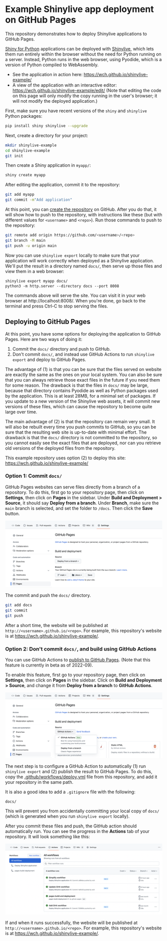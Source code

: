 Example Shinylive app deployment on GitHub Pages
================================================

This repository demonstrates how to deploy Shinylive applications to GitHub Pages.

[Shiny for Python](https://shiny.rstudio.com/py) applications can be deployed with [Shinylive](https://shiny.rstudio.com/py/docs/shinylive.html), which lets them run entirely within the browser without the need for Python running on a server. Instead, Python runs in the web browser, using Pyodide, which is a version of Python compiled to WebAssembly.

* See the application in action here: https://wch.github.io/shinylive-example/
* A view of the application with an interactive editor: https://wch.github.io/shinylive-example/edit/ (Note that editing the code on this page will only modify the copy running in the user's browser; it will not modify the deployed application.)

First, make sure you have recent versions of the `shiny` and `shinylive` Python packages:

```bash
pip install shiny shinylive --upgrade
```

Next, create a directory for your project:

```bash
mkdir shinylive-example
cd shinylive-example
git init
```

Then create a Shiny application in `myapp/`:

```bash
shiny create myapp
```

After editing the application, commit it to the repository:

```bash
git add myapp
git commit -m"Add application"
```

At this point, you can [create the repository](https://github.com/new) on GitHub. After you do that, it will show how to push to the repository, with instructions like these (but with different values for `<username>` and `<repo>`). Run those commands to push to the repository:

```bash
git remote add origin https://github.com/<username>/<repo>
git branch -M main
git push -u origin main
```

Now you can use `shinylive export` locally to make sure that your application will work correctly when deployed as a Shinylive application. We'll put the result in a directory named `docs/`, then serve up those files and view them in a web browser:

```
shinylive export myapp docs/
python3 -m http.server --directory docs --port 8008
```

The commands above will serve the site. You can visit it in your web browser at http://localhost:8008/. When you're done, go back to the terminal and press Ctrl-C to stop serving the files.


## Deploying to GitHub Pages

At this point, you have some options for deploying the application to GitHub Pages. Here are two ways of doing it:

1. Commit the `docs/` directory and push to GitHub.
2. Don't commit `docs/`, and instead use GitHub Actions to run `shinylive export` and deploy to GitHub Pages.

The advantage of (1) is that you can be sure that the files served on website are exactly the same as the ones on your local system. You can also be sure that you can always retrieve those exact files in the future if you need them for some reason. The drawback is that the files in `docs/` may be large, because that directory contains Pyodide as well as Python packages used by the application. This is at least 28MB, for a minimal set of packages. If you update to a new version of the Shinylive web assets, it will commit new versions of these files, which can cause the repository to become quite large over time.

The main advantage of (2) is that the repository can remain very small. It will also be rebuilt every time you push commits to GitHub, so you can be sure that the resulting web site is up-to-date with minimal effort. The drawback is that the `docs/` directory is not committed to the repository, so you cannot easily see the exact files that are deployed, nor can you retrieve old versions of the deployed files from the repository.

This example repository uses option (2) to deploy this site: https://wch.github.io/shinylive-example/


### Option 1: Commit `docs/`

GitHub Pages websites can serve files directly from a branch of a repository. To do this, first go to your repository page, then click on **Settings**, then click on **Pages** in the sidebar. Under **Build and Deployment > Source**, it should say **Deploy from a branch**. Under **Branch**, make sure the `main` branch is selected, and set the folder to `/docs`. Then click the **Save** button.

![Configuring GitHub Pages to deploy from a branch](deploy-branch.png)


The commit and push the `docs/` directory.

```bash
git add docs
git commit
git push
```

After a short time, the website will be published at `http://<username>.github.io/<repo>`. For example, this repository's website is at https://wch.github.io/shinylive-example/.


### Option 2: Don't commit `docs/`, and build using GitHub Actions

You can use GitHub Actions to [publish to GitHub Pages](https://docs.github.com/en/pages/getting-started-with-github-pages/configuring-a-publishing-source-for-your-github-pages-site#publishing-with-a-custom-github-actions-workflow). (Note that this feature is currently in beta as of 2022-09).

To enable this feature, first go to your repository page, then click on **Settings**, then click on **Pages** in the sidebar. Click on **Build and Deployment > Source**, and change it from **Deploy from a branch** to **GitHub Actions**.

![Configuring GitHub Pages to deploy from GitHub Actions](deploy-gha.png)

The next step is to configure a GitHub Action to automatically (1) run `shinylive export` and (2) publish the result to GitHub Pages. To do this, copy the [.github/workflows/deploy.yml](.github/workflows/deploy.yml) file from this repository, and add it your repository in the same path.

It is also a good idea to add a `.gitignore` file with the following:

```
docs/
```

This will prevent you from accidentally committing your local copy of `docs/` (which is generated when you run `shinylive export` locally).

After you commit these files and push, the GitHub action should automatically run. You can see the progress in the **Actions** tab of your repository. It will look something like this:

![GitHub Actions status](actions-tab.png)

If and when it runs successfully, the website will be published at `http://<username>.github.io/<repo>`. For example, this repository's website is at https://wch.github.io/shinylive-example/.
